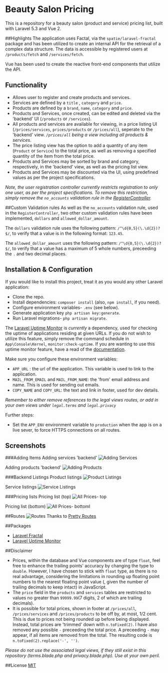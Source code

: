 # Beauty Salon Pricing

This is a repository for a beauty salon (product and service) pricing list, built with Laravel 5.3 and Vue 2.

##Highlights
The application uses Factal, via the ```spatie/laravel-fractal``` package and has been utilized to create an internal API for the retrieval of a complex data structure.
The data is accessible by registered users at ```/products/fetch``` and ```/services/fetch```.

Vue has been used to create the reactive front-end components that utilize the API.

## Functionality
- Allows user to register and create products and services.
- Services are defined by a ```title``` , ```category``` and ```price```.
- Products are defined by a ```brand```, ```name```, ```category``` and ```price```.
- Products and Services, once created, can be edited and deleted via the 'backend' UI (```/products``` or ```/services```).
- All products and services are available for viewing, in a price listing UI (```/prices/services```, ```prices/products``` or ```/prices/all```), seperate to the 'backend' view. *```/prices/all``` being a view including all products & services.*
- The price listing view has the option to add a quantity of any item (```Product``` or ```Service```) to the total price, as well as removing a specified quantity of the item from the total price.
- Products and Services may be sorted by brand and category, respectively, in the 'backend' view, as well as the pricing list view.
- Products and Services may be discounted via the UI, using predefined values as per the project specifications.

*Note, the user registration controller currently restricts registration to only one user, as per the project specifications. To remove this restriction, simply remove the ```no_accounts``` validation rule in the [RegisterController](App\Http\Controllers\Auth\RegisterController.php#L5).*

##Custom Validation rules
As well as the ```no_accounts``` validation rule, used in the ```RegisterController```, two other custom validation rules have been implemented, ```dollars``` and ```allowed_dollar_amount```.

The ```dollars``` validation rule uses the following pattern: ```/^\d{0,5}(\.\d{2})?$/```, to verify that a value is in the following format: ```123.45```.

The ```allowed_dollar_amount```  uses the following pattern: ```/^\d{0,5}(\.\d{2})?$/```, to verify that a value has a maximum of 5 whole numbers, preceeding the ```.``` and two decimal places.

## Installation & Configuration
If you would like to install this project, treat it as you would any other Laravel application:
- Clone the repo.
- Install dependencies: ```composer install``` (also, ```npm install```, if you need).
- Configure environment variables- ```.env``` (see below).
- Generate application key ```php artisan key:generate```.
- Run Laravel migrations- ```php artisan migrate```.

The [Laravel Uptime Monitor](https://github.com/spatie/laravel-uptime-monitor) is *currently* a dependency, used for checking the uptime of applications residing at given URLs.
If you do not wish to utilize this feature, simply remove the command schedule in ```App\Console\Kernel```, ```monitor:check-uptime```.
If you are wanting to use this uptime monitor feature, have a read of the [documentation](https://github.com/spatie/laravel-uptime-monitor).

Make sure you configure these environment variables:
- ```APP_URL``` : the url of the application. This variable is used to link to the application.
- ```MAIL_FROM_EMAIL``` and ```MAIL_FROM_NAME```: the 'from' email address and name. This is used for sending out emails.
- ```COPY_NAME``` and ```COPY_URL```: the text and link in footer, used for dev details.

*Remember to either remove references to the legal views routes, or add in your own views under ```legal.terms``` and ```legal.privacy```*

Further steps:
- Set the ```APP_ENV``` environment variable to ```production``` when the app is on a live sever, to force HTTPS connections on all routes.

## Screenshots
###Adding Items
Adding services 'backend'
![Adding Services](https://cloud.githubusercontent.com/assets/9494635/20857457/4d1edb12-b97d-11e6-94c3-de4fb7fc39d3.PNG)

Adding products 'backend'
![Adding Products](https://cloud.githubusercontent.com/assets/9494635/20857458/51647ede-b97d-11e6-88f5-998012b6b912.PNG)

###Backend Listings
Product listings
![Product Listings](https://cloud.githubusercontent.com/assets/9494635/20857448/f3fc4bfa-b97c-11e6-90bd-a141a8df4cbe.PNG)

Service listings
![Service Listings](https://cloud.githubusercontent.com/assets/9494635/20857449/f7a92a20-b97c-11e6-88f9-2f378780ff43.PNG)

###Pricing lists
Pricing list (top)
![All Prices- top](https://cloud.githubusercontent.com/assets/9494635/20857450/faf54d4e-b97c-11e6-9fd1-3069b4685238.PNG)

Pricing list (bottom)
![All Prices- bottoml](https://cloud.githubusercontent.com/assets/9494635/20857451/fd68f99a-b97c-11e6-978a-ac72544d0fd1.PNG)

##Routes
![Routes](https://cloud.githubusercontent.com/assets/9494635/21089629/b1216afe-c089-11e6-90cc-e17efed057a4.PNG)
Thanks to [Pretty Routes](https://github.com/garygreen/pretty-routes)

##Packages
- [Laravel Fractal](https://github.com/spatie/laravel-fractal)
- [Laravel Uptime Monitor](https://github.com/spatie/laravel-uptime-monitor)

##Disclaimer
- Prices, within the database and Vue components are of type ```float```, feel free to enhance the trailing points' accuracy by changing the type to ```double```. However, I have chosen to stick with ```float``` type, as there is no real advantage, considering the limitations in rounding up floating point numbers to the nearest floating point value (, given the number of trailing decimals to keep intact) in JavaScript.
- The ```price``` field in the ```products``` and ```services``` tables are restricted to values no greater than ```99999.99```(7 digits, 2 of which are trailing decimals).
- It is possible for total prices, shown in footer at ```/prices/all```, ```/prices/services``` and ```/prices/products``` to be off by, at most, 1/2 cent. This is due to prices not being rounded up before being displayed. Instead, total prices are 'trimmed' down with ```n.toFixed(2)```. I have also removed any possible ```-``` preceeding the total price. A preceeding ```-``` may appear, if all items are removed from the total. The resulting code is ```n.toFixed(2).replace('-', '')```.

*Please do not use the associated legal views, if they still exist in this repository (terms.blade.php and privacy.blade.php). Use at your own peril.*

##License
[MIT](https://s3-ap-southeast-2.amazonaws.com/ashleymenhennett/LICENSE)
